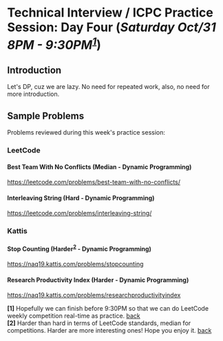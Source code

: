# Technical Interview / ICPC Practice Session: Day Four (***Saturday Oct/31 8PM - 9:30PM<sup id="a1">[1](#f1)</sup>***)

## Introduction
Let's DP, cuz we are lazy. No need for repeated work, also, no need for more introduction.

## Sample Problems
Problems reviewed during this week's practice session:

### LeetCode
#### Best Team With No Conflicts (Median - Dynamic Programming)
https://leetcode.com/problems/best-team-with-no-conflicts/  
#### Interleaving String (Hard - Dynamic Programming)
https://leetcode.com/problems/interleaving-string/  

### Kattis
#### Stop Counting (Harder<sup id="a2">[2](#f2)</sup> - Dynamic Programming)
https://naq19.kattis.com/problems/stopcounting  
#### Research Productivity Index (Harder - Dynamic Programming)
https://naq19.kattis.com/problems/researchproductivityindex  

<b id="f1">[1]</b> Hopefully we can finish before 9:30PM so that we can do LeetCode weekly competition real-time as practice. [back](#a1)  
<b id="f2">[2]</b> Harder than hard in terms of LeetCode standards, median for competitions. Harder are more interesting ones! Hope you enjoy it. [back](#a2)  